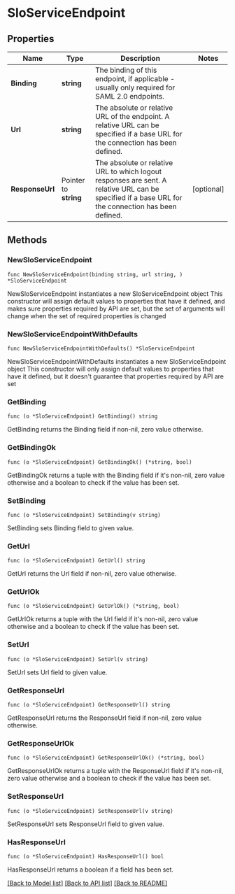 # SloServiceEndpoint

## Properties

Name | Type | Description | Notes
------------ | ------------- | ------------- | -------------
**Binding** | **string** | The binding of this endpoint, if applicable - usually only required for SAML 2.0 endpoints. | 
**Url** | **string** | The absolute or relative URL of the endpoint. A relative URL can be specified if a base URL for the connection has been defined. | 
**ResponseUrl** | Pointer to **string** | The absolute or relative URL to which logout responses are sent. A relative URL can be specified if a base URL for the connection has been defined. | [optional] 

## Methods

### NewSloServiceEndpoint

`func NewSloServiceEndpoint(binding string, url string, ) *SloServiceEndpoint`

NewSloServiceEndpoint instantiates a new SloServiceEndpoint object
This constructor will assign default values to properties that have it defined,
and makes sure properties required by API are set, but the set of arguments
will change when the set of required properties is changed

### NewSloServiceEndpointWithDefaults

`func NewSloServiceEndpointWithDefaults() *SloServiceEndpoint`

NewSloServiceEndpointWithDefaults instantiates a new SloServiceEndpoint object
This constructor will only assign default values to properties that have it defined,
but it doesn't guarantee that properties required by API are set

### GetBinding

`func (o *SloServiceEndpoint) GetBinding() string`

GetBinding returns the Binding field if non-nil, zero value otherwise.

### GetBindingOk

`func (o *SloServiceEndpoint) GetBindingOk() (*string, bool)`

GetBindingOk returns a tuple with the Binding field if it's non-nil, zero value otherwise
and a boolean to check if the value has been set.

### SetBinding

`func (o *SloServiceEndpoint) SetBinding(v string)`

SetBinding sets Binding field to given value.


### GetUrl

`func (o *SloServiceEndpoint) GetUrl() string`

GetUrl returns the Url field if non-nil, zero value otherwise.

### GetUrlOk

`func (o *SloServiceEndpoint) GetUrlOk() (*string, bool)`

GetUrlOk returns a tuple with the Url field if it's non-nil, zero value otherwise
and a boolean to check if the value has been set.

### SetUrl

`func (o *SloServiceEndpoint) SetUrl(v string)`

SetUrl sets Url field to given value.


### GetResponseUrl

`func (o *SloServiceEndpoint) GetResponseUrl() string`

GetResponseUrl returns the ResponseUrl field if non-nil, zero value otherwise.

### GetResponseUrlOk

`func (o *SloServiceEndpoint) GetResponseUrlOk() (*string, bool)`

GetResponseUrlOk returns a tuple with the ResponseUrl field if it's non-nil, zero value otherwise
and a boolean to check if the value has been set.

### SetResponseUrl

`func (o *SloServiceEndpoint) SetResponseUrl(v string)`

SetResponseUrl sets ResponseUrl field to given value.

### HasResponseUrl

`func (o *SloServiceEndpoint) HasResponseUrl() bool`

HasResponseUrl returns a boolean if a field has been set.


[[Back to Model list]](../README.md#documentation-for-models) [[Back to API list]](../README.md#documentation-for-api-endpoints) [[Back to README]](../README.md)


